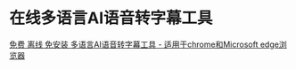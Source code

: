 # 在线多语言AI语音转字幕工具 
[免费 离线 免安装 多语言AI语音转字幕工具 - 适用于chrome和Microsoft edge浏览器](https://godlucky.net/whisperapp/) 
